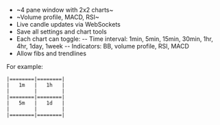 - ~4 pane window with 2x2 charts~
- ~Volume profile, MACD, RSI~
- Live candle updates via WebSockets
- Save all settings and chart tools
- Each chart can toggle:
 -- Time interval: 1min, 5min, 15min, 30min, 1hr, 4hr, 1day, 1week
 -- Indicators: BB, volume profile, RSI, MACD
- Allow fibs and trendlines

For example:

```
|========|========|
|   1m   |   1h   |
|        |        |
|========|========|
|   5m   |   1d   |
|        |        |
|========|========|
```